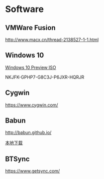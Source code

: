 # Software

<!-- create time: 2015-01-26 11:36:48  -->

<!-- This file is created from $MARBOO_HOME/.media/starts/default.md
本文件由 $MARBOO_HOME/.media/starts/default.md 复制而来 -->

## VMWare Fusion
http://www.macx.cn/thread-2138527-1-1.html

## Windows 10
[Windows 10 Preview ISO](http://windows.microsoft.com/en-us/windows/preview-iso)

NKJFK-GPHP7-G8C3J-P6JXR-HQRJR

## Cygwin

https://www.cygwin.com/

## Babun

http://babun.github.io/

[本地下载](./software/babun-1.0.1-dist.zip)

## BTSync

https://www.getsync.com/

